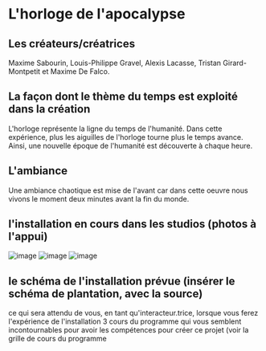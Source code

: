 # L'horloge de l'apocalypse

## Les créateurs/créatrices
Maxime Sabourin,
Louis-Philippe Gravel,
Alexis Lacasse,
Tristan Girard-Montpetit et
Maxime De Falco.

## La façon dont le thème du temps est exploité dans la création
L'horloge représente la ligne du temps de l'humanité. Dans cette expérience, plus les aiguilles de l'horloge tourne plus le temps avance. Ainsi, une nouvelle époque de l'humanité est découverte à chaque heure.

## L'ambiance
Une ambiance chaotique est mise de l'avant car dans cette oeuvre nous vivons le moment deux minutes avant la fin du monde.
## l'installation en cours dans les studios (photos à l'appui)
![image](https://user-images.githubusercontent.com/98911233/157507005-26a56f76-ddf6-4cf7-a2d1-ca9bd1c65bc1.png)
![image](https://user-images.githubusercontent.com/98911233/157507074-c232b4b1-6997-41e2-8aa6-800c05e679d4.png)
![image](https://user-images.githubusercontent.com/98911233/157507124-9dcfc7a6-2c2d-40ae-88bb-ccc97b782b19.png)
## le schéma de l'installation prévue (insérer le schéma de plantation, avec la source)
ce qui sera attendu de vous, en tant qu'interacteur.trice, lorsque vous ferez l'expérience de l'installation
3 cours du programme qui vous semblent incontournables pour avoir les compétences pour créer ce projet (voir la grille de cours du programme
